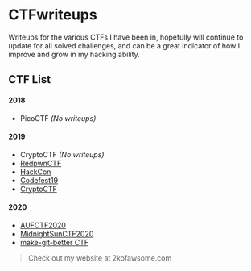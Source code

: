 # CTFwriteups
Writeups for the various CTFs I have been in, hopefully will continue to update for all solved challenges, and can be a great indicator of how I improve and grow in my hacking ability.

## CTF List
#### 2018
* PicoCTF _(No writeups)_
#### 2019
* CryptoCTF _(No writeups)_
* [RedpwnCTF](RedpwnCTF)
* [HackCon](HackCon)
* [Codefest19](Codefest19)
* [CryptoCTF](CryptoCTF)
#### 2020
* [AUFCTF2020](AUFCTF)
* [MidnightSunCTF2020](MidnightSunCTF2020)
* [make-git-better CTF](https://www.mrnice.dev/ctf-hof/)





>Check out my website at 2kofawsome.com